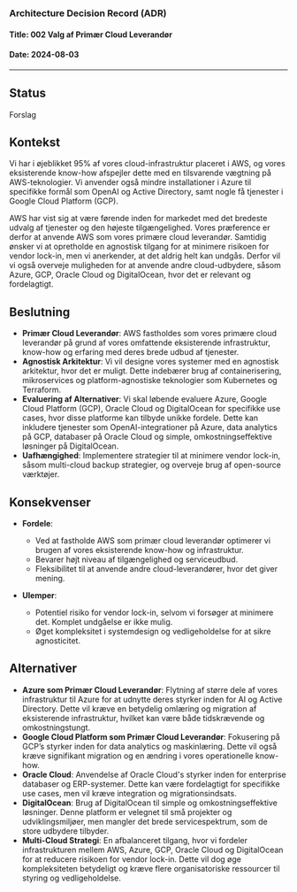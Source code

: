 ### Architecture Decision Record (ADR)

#### Title: 002 Valg af Primær Cloud Leverandør

#### Date: 2024-08-03

---

## Status

Forslag

## Kontekst

Vi har i øjeblikket 95% af vores cloud-infrastruktur placeret i AWS, og vores eksisterende know-how afspejler dette med en tilsvarende vægtning på AWS-teknologier. Vi anvender også mindre installationer i Azure til specifikke formål som OpenAI og Active Directory, samt nogle få tjenester i Google Cloud Platform (GCP).

AWS har vist sig at være førende inden for markedet med det bredeste udvalg af tjenester og den højeste tilgængelighed. Vores præference er derfor at anvende AWS som vores primære cloud leverandør. Samtidig ønsker vi at opretholde en agnostisk tilgang for at minimere risikoen for vendor lock-in, men vi anerkender, at det aldrig helt kan undgås. Derfor vil vi også overveje muligheden for at anvende andre cloud-udbydere, såsom Azure, GCP, Oracle Cloud og DigitalOcean, hvor det er relevant og fordelagtigt.

## Beslutning

- **Primær Cloud Leverandør**: AWS fastholdes som vores primære cloud leverandør på grund af vores omfattende eksisterende infrastruktur, know-how og erfaring med deres brede udbud af tjenester.
- **Agnostisk Arkitektur**: Vi vil designe vores systemer med en agnostisk arkitektur, hvor det er muligt. Dette indebærer brug af containerisering, mikroservices og platform-agnostiske teknologier som Kubernetes og Terraform.
- **Evaluering af Alternativer**: Vi skal løbende evaluere Azure, Google Cloud Platform (GCP), Oracle Cloud og DigitalOcean for specifikke use cases, hvor disse platforme kan tilbyde unikke fordele. Dette kan inkludere tjenester som OpenAI-integrationer på Azure, data analytics på GCP, databaser på Oracle Cloud og simple, omkostningseffektive løsninger på DigitalOcean.
- **Uafhængighed**: Implementere strategier til at minimere vendor lock-in, såsom multi-cloud backup strategier, og overveje brug af open-source værktøjer.

## Konsekvenser

- **Fordele**:
    - Ved at fastholde AWS som primær cloud leverandør optimerer vi brugen af vores eksisterende know-how og infrastruktur.
    - Bevarer højt niveau af tilgængelighed og serviceudbud.
    - Fleksibilitet til at anvende andre cloud-leverandører, hvor det giver mening.

- **Ulemper**:
    - Potentiel risiko for vendor lock-in, selvom vi forsøger at minimere det. Komplet undgåelse er ikke mulig.
    - Øget kompleksitet i systemdesign og vedligeholdelse for at sikre agnosticitet.

## Alternativer

- **Azure som Primær Cloud Leverandør**: Flytning af større dele af vores infrastruktur til Azure for at udnytte deres styrker inden for AI og Active Directory. Dette vil kræve en betydelig omlæring og migration af eksisterende infrastruktur, hvilket kan være både tidskrævende og omkostningstungt.
- **Google Cloud Platform som Primær Cloud Leverandør**: Fokusering på GCP’s styrker inden for data analytics og maskinlæring. Dette vil også kræve signifikant migration og en ændring i vores operationelle know-how.
- **Oracle Cloud**: Anvendelse af Oracle Cloud's styrker inden for enterprise databaser og ERP-systemer. Dette kan være fordelagtigt for specifikke use cases, men vil kræve integration og migrationsindsats.
- **DigitalOcean**: Brug af DigitalOcean til simple og omkostningseffektive løsninger. Denne platform er velegnet til små projekter og udviklingsmiljøer, men mangler det brede servicespektrum, som de store udbydere tilbyder.
- **Multi-Cloud Strategi**: En afbalanceret tilgang, hvor vi fordeler infrastrukturen mellem AWS, Azure, GCP, Oracle Cloud og DigitalOcean for at reducere risikoen for vendor lock-in. Dette vil dog øge kompleksiteten betydeligt og kræve flere organisatoriske ressourcer til styring og vedligeholdelse.
